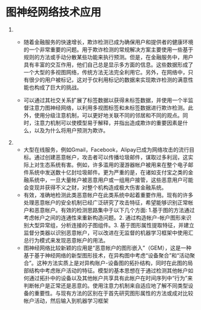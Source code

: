 # 图神经网络技术应用

1.    
    + 随着金融服务的快速增长，欺诈检测已成为确保用户和提供者的健康环境的一个非常重要的问题。用于欺诈检测的常规解决方案主要使用一些基于规则的方法或手动分散某些功能来执行预测。但是，在金融服务中，用户具有丰富的交互作用，他们自己总是显示多方面的信息。这些数据形成了一个大型的多视图网络，传统方法无法完全利用它。另外，在网络中，只有很少的用户被标记，这对于仅利用标记的数据来实现欺诈检测的满意性能也构成了巨大的挑战。

    + 可以通过其社交关系扩展了标签数据以获得未标签数据，并使用一个半监督注意力图神经网络，以利用多视图标签和未标签数据进行欺诈检测。此外，使用分级注意机制，可以更好地关联不同的邻居和不同的观点。同时，注意力机制可以使模型易于解释，并指出造成欺诈的重要因素是什么，以及为什么将用户预测为欺诈。

2. 
    + 大型在线服务，例如Gmail，Facebook，Alipay已成为网络攻击的流行目标。通过创建恶意帐户，攻击者可以传播垃圾邮件，谋取过多利润，这实际上对生态系统有害。例如，许多滥用的漫游器帐户被用来在整个电子邮件系统中发送数十亿封垃圾邮件。更为严重的是，在诸如支付宝之类的金融系统中，一旦大量帐户被恶意用户或一组用户接管，这些恶意用户可能会变现并获得不义之财，对整个机构造成极大伤害金融系统。
    + 有效，准确地检测此类恶意帐户在此类系统中起着重要作用。现有的许多处理恶意帐户的安全机制已经广泛研究了攻击特征，希望能够识别正常帐户和恶意帐户。有效的检测思路集中于以下几个方面: 1.基于图的方法通过考虑帐户之间的连通性来重新构造问题。2. 通过构造帐户-帐户图形来识别大型异常组，分析连接的子图组件。3. 基于图形属性提取特征，并建立监督分类器以识别恶意帐户，可以改进在无监督的机器学习框架中使用汇总行为模式来发现恶意帐户的用法。
    + 图神经网络比较新颖的应用是“恶意帐户的图形嵌入”（GEM），这是一种基于基于神经网络的新型图形技术，在异构图中考虑“设备聚合”和“活动聚合”。这种方法实质上是对异构账户-设备图的拓扑结构，同时在此图的局部结构中考虑账户活动的特征。模型的基本思想在于通过检测其他帐户如何通过拓扑中的设备以及其他帐户共享具有此帐户在时间序列中“行为”来判断帐户是正常还是恶意的。使用注意力机制来自适应地了解不同类型设备的重要性。与现有方法的区别在于首先研究图形属性的方法或成对比较帐户活动，然后输入到机器学习框架